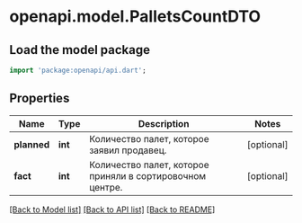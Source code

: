 # openapi.model.PalletsCountDTO

## Load the model package
```dart
import 'package:openapi/api.dart';
```

## Properties
Name | Type | Description | Notes
------------ | ------------- | ------------- | -------------
**planned** | **int** | Количество палет, которое заявил продавец. | [optional] 
**fact** | **int** | Количество палет, которое приняли в сортировочном центре. | [optional] 

[[Back to Model list]](../README.md#documentation-for-models) [[Back to API list]](../README.md#documentation-for-api-endpoints) [[Back to README]](../README.md)


